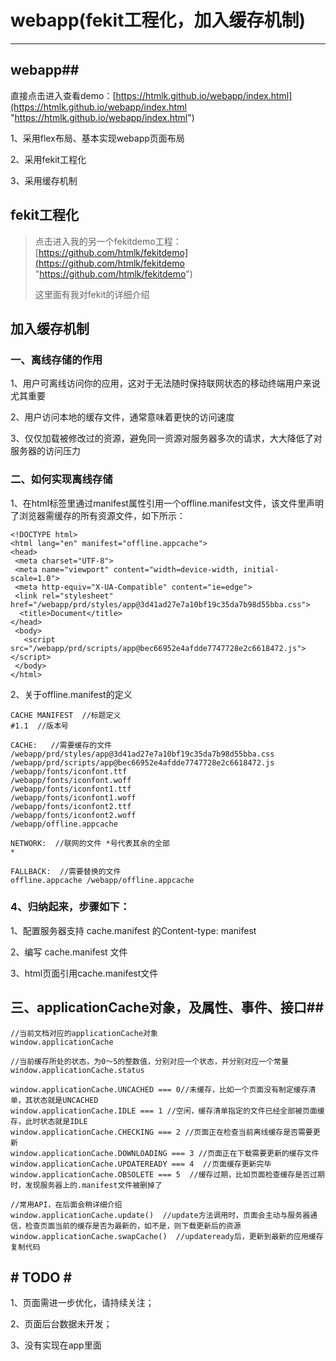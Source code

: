 # webapp(fekit工程化，加入缓存机制) #

----------
## webapp##
直接点击进入查看demo：[https://htmlk.github.io/webapp/index.html](https://htmlk.github.io/webapp/index.html "https://htmlk.github.io/webapp/index.html")

1、采用flex布局、基本实现webapp页面布局

2、采用fekit工程化

3、采用缓存机制
## fekit工程化 ##
> 点击进入我的另一个fekitdemo工程：[https://github.com/htmlk/fekitdemo](https://github.com/htmlk/fekitdemo "https://github.com/htmlk/fekitdemo")
> 
> 这里面有我对fekit的详细介绍
> 
## 加入缓存机制 ##
### 一、离线存储的作用 ###
1、用户可离线访问你的应用，这对于无法随时保持联网状态的移动终端用户来说尤其重要

2、用户访问本地的缓存文件，通常意味着更快的访问速度

3、仅仅加载被修改过的资源，避免同一资源对服务器多次的请求，大大降低了对服务器的访问压力
### 二、如何实现离线存储 ###
1、在html标签里通过manifest属性引用一个offline.manifest文件，该文件里声明了浏览器需缓存的所有资源文件，如下所示： 

    <!DOCTYPE html>
    <html lang="en" manifest="offline.appcache">
    <head>
     <meta charset="UTF-8">
     <meta name="viewport" content="width=device-width, initial-scale=1.0">
     <meta http-equiv="X-UA-Compatible" content="ie=edge">
     <link rel="stylesheet" href="/webapp/prd/styles/app@3d41ad27e7a10bf19c35da7b98d55bba.css">
      <title>Document</title>
    </head>
     <body>
       <script src="/webapp/prd/scripts/app@bec66952e4afdde7747728e2c6618472.js"></script>
     </body>
    </html>
2、关于offline.manifest的定义

    CACHE MANIFEST  //标题定义
	#1.1  //版本号
	
	CACHE:   //需要缓存的文件
	/webapp/prd/styles/app@3d41ad27e7a10bf19c35da7b98d55bba.css
	/webapp/prd/scripts/app@bec66952e4afdde7747728e2c6618472.js
	/webapp/fonts/iconfont.ttf
	/webapp/fonts/iconfont.woff
	/webapp/fonts/iconfont1.ttf
	/webapp/fonts/iconfont1.woff
	/webapp/fonts/iconfont2.ttf
	/webapp/fonts/iconfont2.woff
	/webapp/offline.appcache

	NETWORK:  //联网的文件 *号代表其余的全部					
	*

	FALLBACK:  //需要替换的文件
	offline.appcache /webapp/offline.appcache

### 4、归纳起来，步骤如下： ###


1、配置服务器支持 cache.manifest 的Content-type: manifest

2、编写 cache.manifest 文件

3、html页面引用cache.manifest文件

## 三、applicationCache对象，及属性、事件、接口##

	//当前文档对应的applicationCache对象
	window.applicationCache
	
	//当前缓存所处的状态，为0～5的整数值，分别对应一个状态，并分别对应一个常量
	window.applicationCache.status
	
	window.applicationCache.UNCACHED === 0//未缓存，比如一个页面没有制定缓存清单，其状态就是UNCACHED
	window.applicationCache.IDLE === 1 //空闲，缓存清单指定的文件已经全部被页面缓存，此时状态就是IDLE
	window.applicationCache.CHECKING === 2 //页面正在检查当前离线缓存是否需要更新
	window.applicationCache.DOWNLOADING === 3 //页面正在下载需要更新的缓存文件
	window.applicationCache.UPDATEREADY === 4  //页面缓存更新完毕
	window.applicationCache.OBSOLETE === 5  //缓存过期，比如页面检查缓存是否过期时，发现服务器上的.manifest文件被删掉了
	
	//常用API，在后面会稍详细介绍
	window.applicationCache.update()  //update方法调用时，页面会主动与服务器通信，检查页面当前的缓存是否为最新的，如不是，则下载更新后的资源
	window.applicationCache.swapCache()  //updateready后，更新到最新的应用缓存
	复制代码

## # TODO # ##
	
1、页面需进一步优化，请持续关注；

2、页面后台数据未开发；

3、没有实现在app里面
